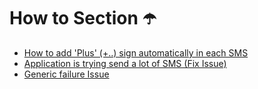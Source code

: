 # How to Section ☂️

- [ How to add 'Plus' (+..) sign automatically in each SMS](/docs/prefix.md)
- [ Application is trying send a lot of SMS (Fix Issue)](/docs/alotsms.md) 
- [ Generic failure Issue](/docs/alotsms.md) 